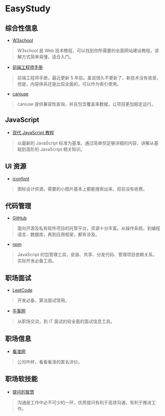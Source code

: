 # EasyStudy

## 综合性信息
+ [W3school](https://www.w3school.com.cn/index.html)

> W3school 是 Web 技术教程，可以找到你所需要的全面网站建设教程，讲解方式简单易懂，适合入门。

+ [前端工程师手册](https://leohxj.gitbooks.io/front-end-database/content/index.html)

> 前端工程师手册，最近更新 5 年前。虽说很久不更新了，新技术没有收录，但是，内容体系还是比较全面的，可以作为索引使用。

+ [caniuse](https://caniuse.com/#home)

> caniuse 提供兼容性查询，并且包含覆盖率数据，让项目更加稳定运行。

## JavaScript
+ [现代 JavaScript 教程](https://zh.javascript.info/)

> 以最新的 JavaScript 标准为基准。通过简单但足够详细的内容，讲解从基础到高阶的 JavaScript 相关知识。

## UI 资源
+ [iconfont](https://www.iconfont.cn/)

> 图标设计资源，需要的小图片基本上都能搜索出来，目前没有收费。

## 代码管理
+ [GitHub](https://github.com/)

> 面向开源及私有软件项目的托管平台，资源十分丰富。从操作系统，到编程语言、数据库，再到应用框架，都有涉及。

+ [npm](https://www.npmjs.com/)

> JavaScript 的包管理工具，安装、共享、分发代码、管理项目依赖关系，实际开发必备工具。

## 职场面试
+ [LeetCode](https://leetcode-cn.com/problemset/algorithms/)

> 开发必备，算法面试常用。

+ [牛客网](http://nowcoder.com/)

> 从职场交流，到 IT 面试的较全面的面试信息工具。

## 职场信息
+ [看准网](https://www.kanzhun.com/)

> 公司咋样，看看看准的匿名评价。

## 职场软技能

+ [提问的智慧](https://github.com/ruby-china/How-To-Ask-Questions-The-Smart-Way/blob/master/README-zh_CN.md)

> 沟通是工作中必不可少的一环，优质提问有利于高效沟通，有利于推进工作。
